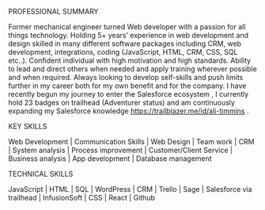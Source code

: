 PROFESSIONAL SUMMARY 

Former mechanical engineer turned Web developer with a passion for all things technology. Holding 5+ years’ experience in web development and design skilled in many different software packages including CRM, web development, integrations, coding (JavaScript, HTML, CRM, CSS, SQL etc..). Confident individual with high motivation and high standards. Ability to lead and direct others
when needed and apply training wherever possible and when required. Always looking to develop
self-skills and push limits further in my career both for my own benefit and for the company. I have recently begun my journey to enter the Salesforce ecosystem , I currently hold 23 badges on trailhead (Adventurer status) and am continuously expanding my Salesforce knowledge https://trailblazer.me/id/ali-timmins .

KEY SKILLS	 

Web Development | Communication Skills | Web Design | Team work | CRM | System analysis | Process improvement | Customer/Client Service | Business analysis | App development | Database management

TECHNICAL SKILLS 

JavaScript | HTML | SQL | WordPress | CRM | Trello | Sage | Salesforce via trailhead | InfusionSoft | CSS | React | Github
